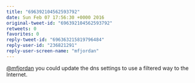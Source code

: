 ```yaml
---
title: "696392104562593792"
date: Sun Feb 07 17:56:30 +0000 2016
original-tweet-id: "696392104562593792"
retweets: 0
favorites: 0
reply-tweet-id: "696363215819796484"
reply-user-id: "236821291"
reply-user-screen-name: "mfjordan"
---
```

<a href="https://twitter.com/mfjordan">@mfjordan</a> you could update the dns settings to use a filtered way to the Internet.

